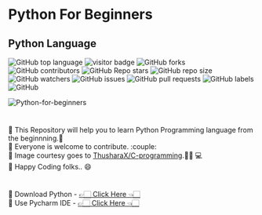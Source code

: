 # Python For Beginners

<h2><strong>Python Language</strong></h2>

![GitHub top language](https://img.shields.io/github/languages/top/Randula98/Python-For-Beginners)
![visitor badge](https://visitor-badge.glitch.me/badge?page_id=Randula98/Python-For-Beginners)
![GitHub forks](https://img.shields.io/github/forks/Randula98/Python-For-Beginners?style=social)
![GitHub contributors](https://img.shields.io/github/contributors/Randula98/Python-For-Beginners)
![GitHub Repo stars](https://img.shields.io/github/stars/Randula98/Python-For-Beginners?style=social)
![GitHub repo size](https://img.shields.io/github/repo-size/Randula98/Python-For-Beginners)
![GitHub watchers](https://img.shields.io/github/watchers/Randula98/Python-For-Beginners?style=social)
![GitHub issues](https://img.shields.io/github/issues/Randula98/Python-For-Beginners)
![GitHub pull requests](https://img.shields.io/github/issues-pr/Randula98/Python-For-Beginners)
![GitHub labels](https://img.shields.io/github/labels/Randula98/Python-For-Beginners/help%20wanted)
![GitHub](https://img.shields.io/github/license/Randula98/Python-For-Beginners)


![Python-for-beginners](https://socialify.git.ci/Randula98/Python-For-Beginners/image?description=1&font=Raleway&forks=1&language=1&name=1&owner=1&pattern=Floating%20Cogs&stargazers=1&theme=Dark)

#

<p>
🔵 This Repository will help you to learn Python Programming language from the beginnning.🔆<br>
🔵 Everyone is welcome to contribute. :couple:<br>
🔵 Image courtesy goes to <a href = "https://github.com/ThusharaX/C-programming" target="_blank">ThusharaX/C-programming</a>.👨🏻‍ 💻<br>
🔵 Happy Coding folks.. 😄
</p>

#

<p>
🔵  Download Python - <a href = "https://www.python.org/ftp/python/3.10.1/python-3.10.1-amd64.exe">👉🏻 Click Here 👈🏻</a><br>
🔵  Use Pycharm IDE - <a href = "https://download.jetbrains.com/python/pycharm-community-2021.3.exe?_ga=2.147965429.370913245.1639553938-63461915.1638647244&_gl=1*xhnvxw*_ga*NjM0NjE5MTUuMTYzODY0NzI0NA..*_ga_V0XZL7QHEB*MTYzOTU1MzkzNi4yLjEuMTYzOTU1Mzk0Ny4w">👉🏻 Click Here 👈🏻</a> 
</p>
